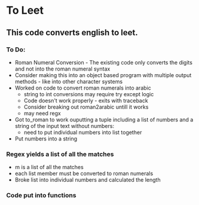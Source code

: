 
# To Leet
## This code converts english to leet.
### To Do:
- Roman Numeral Conversion - The existing code only converts the digits  and not into the roman numeral syntax
- Consider making this into an object based program with multiple output methods -  like into other character systems
- Worked on code to convert roman numerals into arabic
  - string to int conversions may require try except logic
  - Code doesn't work properly - exits with traceback
  - Consider breaking out roman2arabic untill it works
  - may need regx
- Got to_roman to work ouputting a tuple including a list of numbers and a string of the input text without numbers:
  - need to put individual numbers into list together
-  Put numbers into a string
### Regex yields a list of all the matches
- m is a list of all the matches
- each list member must be converted to roman numerals
- Broke list into individual numbers and calculated the length
### Code put into functions